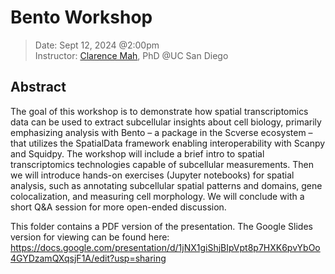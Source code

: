 # Bento Workshop
> Date: Sept 12, 2024 @2:00pm \
> Instructor: [Clarence Mah](https://clarencemah.me/), PhD @UC San Diego

## Abstract
The goal of this workshop is to demonstrate how spatial transcriptomics data can be used to extract subcellular insights about cell biology, primarily emphasizing analysis with Bento – a package in the Scverse ecosystem – that utilizes the SpatialData framework enabling interoperability with Scanpy and Squidpy. The workshop will include a brief intro to spatial transcriptomics technologies capable of subcellular measurements. Then we will introduce hands-on exercises (Jupyter notebooks) for spatial analysis, such as annotating subcellular spatial patterns and domains, gene colocalization, and measuring cell morphology. We will conclude with a short Q&A session for more open-ended discussion.

This folder contains a PDF version of the presentation. The Google Slides version for viewing can be found here:
https://docs.google.com/presentation/d/1jNX1giShjBIpVpt8p7HXK6pvYbOo4GYDzamQXqsjF1A/edit?usp=sharing

